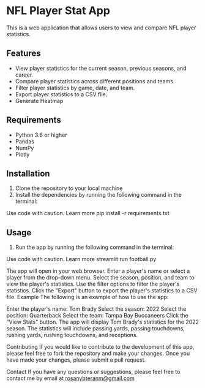 # NFL Player Stat App

This is a web application that allows users to view and compare NFL player statistics.

## Features

* View player statistics for the current season, previous seasons, and career.
* Compare player statistics across different positions and teams.
* Filter player statistics by game, date, and team.
* Export player statistics to a CSV file.
* Generate Heatmap

## Requirements

* Python 3.6 or higher
* Pandas
* NumPy
* Plotly

## Installation

1. Clone the repository to your local machine
2. Install the dependencies by running the following command in the terminal:

Use code with caution. Learn more
pip install -r requirements.txt

## Usage

1. Run the app by running the following command in the terminal:

Use code with caution. Learn more
streamlit run football.py

The app will open in your web browser.
Enter a player's name or select a player from the drop-down menu.
Select the season, position, and team to view the player's statistics.
Use the filter options to filter the player's statistics.
Click the "Export" button to export the player's statistics to a CSV file.
Example
The following is an example of how to use the app:

Enter the player's name: Tom Brady
Select the season: 2022
Select the position: Quarterback
Select the team: Tampa Bay Buccaneers
Click the "View Stats" button.
The app will display Tom Brady's statistics for the 2022 season. The statistics will include passing yards, passing touchdowns, rushing yards, rushing touchdowns, and receptions.

Contributing
If you would like to contribute to the development of this app, please feel free to fork the repository and make your changes. Once you have made your changes, please submit a pull request.

Contact
If you have any questions or suggestions, please feel free to contact me by email at rosanybteranm@gmail.com
